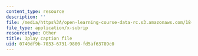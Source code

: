 ```yaml
---
content_type: resource
description: ''
file: /media/https%3A/open-learning-course-data-rc.s3.amazonaws.com/18-03-differential-equations-spring-2010/0740df9b703367319800fd5af63789c0_rZ3-nFV6l8w.srt
file_type: application/x-subrip
resourcetype: Other
title: 3play caption file
uid: 0740df9b-7033-6731-9800-fd5af63789c0
---
```

